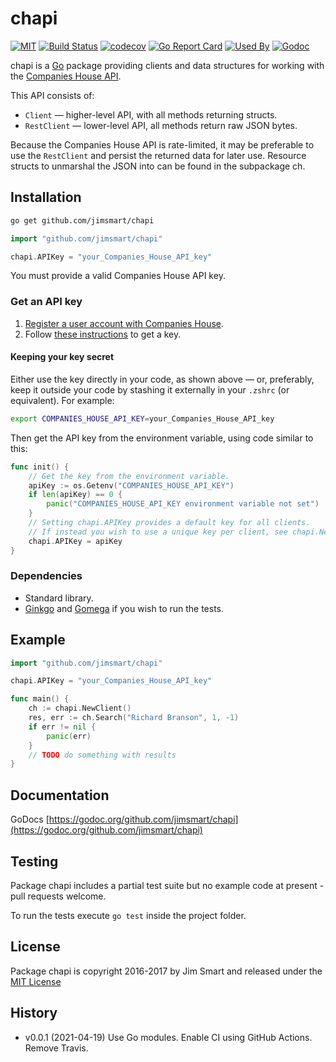 # chapi

[![MIT](https://img.shields.io/badge/license-MIT-blue.svg?style=flat)](LICENSE.md)
[![Build Status](https://github.com/jimsmart/chapi/actions/workflows/main.yml/badge.svg)](https://github.com/jimsmart/chapi/actions/workflows/main.yml)
[![codecov](https://codecov.io/gh/jimsmart/chapi/branch/master/graph/badge.svg)](https://codecov.io/gh/jimsmart/chapi)
[![Go Report Card](https://goreportcard.com/badge/github.com/jimsmart/chapi)](https://goreportcard.com/report/github.com/jimsmart/chapi)
[![Used By](https://img.shields.io/sourcegraph/rrc/github.com/jimsmart/chapi.svg)](https://sourcegraph.com/github.com/jimsmart/chapi)
[![Godoc](https://img.shields.io/badge/godoc-reference-blue.svg?style=flat)](https://godoc.org/github.com/jimsmart/chapi)

chapi is a [Go](https://golang.org) package providing clients and data structures for working with the [Companies House API](https://developer.companieshouse.gov.uk/api/docs/).

This API consists of:

- `Client` — higher-level API, with all methods returning structs.
- `RestClient` — lower-level API, all methods return raw JSON bytes.

Because the Companies House API is rate-limited, it may be preferable to use the `RestClient` and persist the returned data for later use. Resource structs to unmarshal the JSON into can be found in the subpackage ch.

## Installation

```bash
go get github.com/jimsmart/chapi
```

```go
import "github.com/jimsmart/chapi"

chapi.APIKey = "your_Companies_House_API_key"
```

You must provide a valid Companies House API key.

### Get an API key

1. [Register a user account with Companies House](https://developer.companieshouse.gov.uk/developer/signin).
2. Follow [these instructions](https://developer.companieshouse.gov.uk/api/docs/index/gettingStarted/apikey_authorisation.html) to get a key.

#### Keeping your key secret

Either use the key directly in your code, as shown above — or, preferably, keep it outside your code by stashing it externally in your `.zshrc` (or equivalent). For example:

```bash
export COMPANIES_HOUSE_API_KEY=your_Companies_House_API_key
```

Then get the API key from the environment variable, using code similar to this:

```go
func init() {
    // Get the key from the environment variable.
    apiKey := os.Getenv("COMPANIES_HOUSE_API_KEY")
    if len(apiKey) == 0 {
        panic("COMPANIES_HOUSE_API_KEY environment variable not set")
    }
    // Setting chapi.APIKey provides a default key for all clients.
    // If instead you wish to use a unique key per client, see chapi.NewClientWithKey.
    chapi.APIKey = apiKey
}
```

### Dependencies

- Standard library.
- [Ginkgo](https://onsi.github.io/ginkgo/) and [Gomega](https://onsi.github.io/gomega/) if you wish to run the tests.

## Example

```go
import "github.com/jimsmart/chapi"

chapi.APIKey = "your_Companies_House_API_key"

func main() {
    ch := chapi.NewClient()
    res, err := ch.Search("Richard Branson", 1, -1)
    if err != nil {
        panic(err)
    }
    // TODO do something with results
}
```

## Documentation

GoDocs [https://godoc.org/github.com/jimsmart/chapi](https://godoc.org/github.com/jimsmart/chapi)

## Testing

Package chapi includes a partial test suite but no example code at present - pull requests welcome.

To run the tests execute `go test` inside the project folder.

## License

Package chapi is copyright 2016-2017 by Jim Smart and released under the [MIT License](LICENSE.md)

## History

- v0.0.1 (2021-04-19) Use Go modules. Enable CI using GitHub Actions. Remove Travis.

